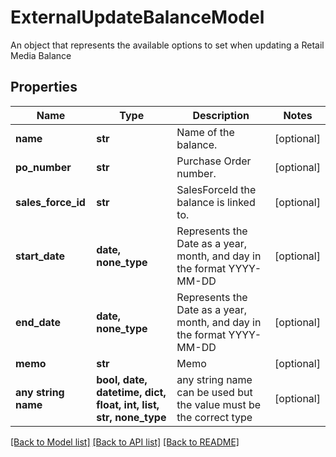 # ExternalUpdateBalanceModel

An object that represents the available options to set when updating a Retail Media Balance

## Properties
Name | Type | Description | Notes
------------ | ------------- | ------------- | -------------
**name** | **str** | Name of the balance. | [optional] 
**po_number** | **str** | Purchase Order number. | [optional] 
**sales_force_id** | **str** | SalesForceId the balance is linked to. | [optional] 
**start_date** | **date, none_type** | Represents the Date as a year, month, and day in the format YYYY-MM-DD | [optional] 
**end_date** | **date, none_type** | Represents the Date as a year, month, and day in the format YYYY-MM-DD | [optional] 
**memo** | **str** | Memo | [optional] 
**any string name** | **bool, date, datetime, dict, float, int, list, str, none_type** | any string name can be used but the value must be the correct type | [optional]

[[Back to Model list]](../README.md#documentation-for-models) [[Back to API list]](../README.md#documentation-for-api-endpoints) [[Back to README]](../README.md)


